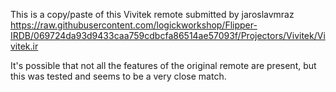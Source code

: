This is a copy/paste of this Vivitek remote submitted by jaroslavmraz
https://raw.githubusercontent.com/logickworkshop/Flipper-IRDB/069724da93d9433caa759cdbcfa86514ae57093f/Projectors/Vivitek/Vivitek.ir

It's possible that not all the features of the original remote are present, but this was tested and seems to be a very close match.
